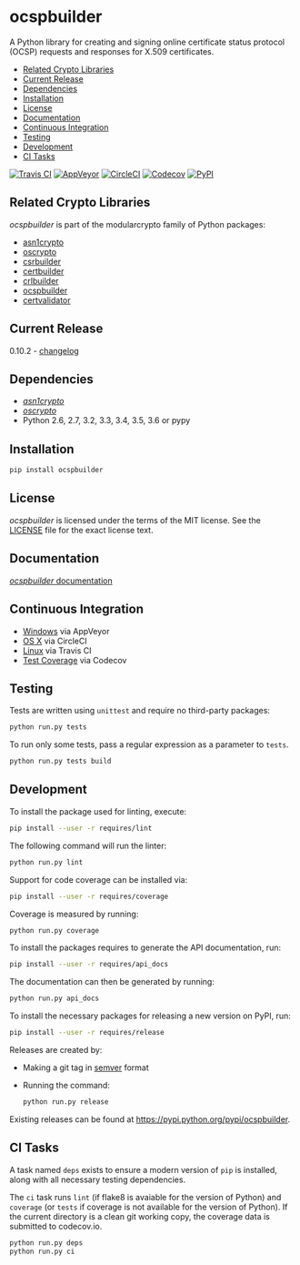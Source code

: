 # ocspbuilder

A Python library for creating and signing online certificate status protocol
(OCSP) requests and responses for X.509 certificates.

 - [Related Crypto Libraries](#related-crypto-libraries)
 - [Current Release](#current-release)
 - [Dependencies](#dependencies)
 - [Installation](#installation)
 - [License](#license)
 - [Documentation](#documentation)
 - [Continuous Integration](#continuous-integration)
 - [Testing](#testing)
 - [Development](#development)
 - [CI Tasks](#ci-tasks)

[![Travis CI](https://api.travis-ci.org/wbond/ocspbuilder.svg?branch=master)](https://travis-ci.org/wbond/ocspbuilder)
[![AppVeyor](https://ci.appveyor.com/api/projects/status/github/wbond/ocspbuilder?branch=master&svg=true)](https://ci.appveyor.com/project/wbond/ocspbuilder)
[![CircleCI](https://circleci.com/gh/wbond/ocspbuilder.svg?style=shield)](https://circleci.com/gh/wbond/ocspbuilder)
[![Codecov](https://codecov.io/gh/wbond/ocspbuilder/branch/master/graph/badge.svg)](https://codecov.io/gh/wbond/ocspbuilder)
[![PyPI](https://img.shields.io/pypi/v/ocspbuilder.svg)](https://pypi.python.org/pypi/ocspbuilder)

## Related Crypto Libraries

*ocspbuilder* is part of the modularcrypto family of Python packages:

 - [asn1crypto](https://github.com/wbond/asn1crypto)
 - [oscrypto](https://github.com/wbond/oscrypto)
 - [csrbuilder](https://github.com/wbond/csrbuilder)
 - [certbuilder](https://github.com/wbond/certbuilder)
 - [crlbuilder](https://github.com/wbond/crlbuilder)
 - [ocspbuilder](https://github.com/wbond/ocspbuilder)
 - [certvalidator](https://github.com/wbond/certvalidator)

## Current Release

0.10.2 - [changelog](changelog.md)

## Dependencies

 - [*asn1crypto*](https://github.com/wbond/asn1crypto)
 - [*oscrypto*](https://github.com/wbond/oscrypto)
 - Python 2.6, 2.7, 3.2, 3.3, 3.4, 3.5, 3.6 or pypy

## Installation

```bash
pip install ocspbuilder
```

## License

*ocspbuilder* is licensed under the terms of the MIT license. See the
[LICENSE](LICENSE) file for the exact license text.

## Documentation

[*ocspbuilder* documentation](docs/readme.md)

## Continuous Integration

 - [Windows](https://ci.appveyor.com/project/wbond/ocspbuilder/history) via AppVeyor
 - [OS X](https://circleci.com/gh/wbond/ocspbuilder) via CircleCI
 - [Linux](https://travis-ci.org/wbond/ocspbuilder/builds) via Travis CI
 - [Test Coverage](https://codecov.io/gh/wbond/ocspbuilder/commits) via Codecov

## Testing

Tests are written using `unittest` and require no third-party packages:

```bash
python run.py tests
```

To run only some tests, pass a regular expression as a parameter to `tests`.

```bash
python run.py tests build
```

## Development

To install the package used for linting, execute:

```bash
pip install --user -r requires/lint
```

The following command will run the linter:

```bash
python run.py lint
```

Support for code coverage can be installed via:

```bash
pip install --user -r requires/coverage
```

Coverage is measured by running:

```bash
python run.py coverage
```

To install the packages requires to generate the API documentation, run:

```bash
pip install --user -r requires/api_docs
```

The documentation can then be generated by running:

```bash
python run.py api_docs
```

To install the necessary packages for releasing a new version on PyPI, run:

```bash
pip install --user -r requires/release
```

Releases are created by:

 - Making a git tag in [semver](http://semver.org/) format
 - Running the command:

   ```bash
   python run.py release
   ```

Existing releases can be found at https://pypi.python.org/pypi/ocspbuilder.

## CI Tasks

A task named `deps` exists to ensure a modern version of `pip` is installed,
along with all necessary testing dependencies.

The `ci` task runs `lint` (if flake8 is avaiable for the version of Python) and
`coverage` (or `tests` if coverage is not available for the version of Python).
If the current directory is a clean git working copy, the coverage data is
submitted to codecov.io.

```bash
python run.py deps
python run.py ci
```
